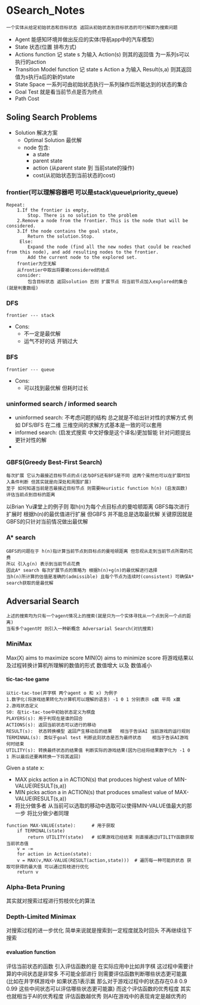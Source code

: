# 0Search_Notes
    一个实体从给定初始状态和目标状态 返回从初始状态到目标状态的可行解即为搜索问题
- Agent
    能感知环境并做出反应的实体(导航app中的汽车模型)
- State
    状态(位置 排布方式)
- Actions
    function 
    记 state s 为输入 Action(s) 则其的返回值 为一系列s可以执行的action
- Transition Model
    function
    记 state s Action a 为输入 Result(s,a) 则其返回值为s执行a后的新的state
- State Space
    一系列可由初始状态执行一系列操作后所能达到的状态的集合
- Goal Test
    就是看当前节点是否为终点
- Path Cost

## Soling Search Problems
- Solution
    解决方案
    - Optimal Solution
        最优解
    - node 包含:
        - a state
        - parent state
        - action (从parent state 到 当前state的操作)
        - cost(从初始状态到当前状态的cost)
### frontier(可以理解容器吧 可以是stack\queue\priority_queue)

```
Repeat:
    1.If the frontier is empty, 
        Stop. There is no solution to the problem
    2.Remove a node from the frontier. This is the node that will be considered.
    3.If the node contains the goal state,
        Return the solution.Stop.
     Else: 
        Expand the node (find all the new nodes that could be reached from this node), and add resulting nodes to the frontier.
        Add the current node to the explored set.
    frontier为空无解 
    从frontier中取出将要被considered的结点
    consider:
        包含目标状态 返回solution 否则 扩展节点 将当前节点加入explored的集合(就是判重数组)
```

### DFS
    frontier --- stack
- Cons:
    - 不一定是最优解
    - 运气不好的话 开销过大
### BFS
    frontier --- queue
- Cons:
    - 可以找到最优解 但耗时过长

### uninformed search / informed search
- uninformed search: 不考虑问题的结构 总之就是不给出针对性的求解方式 例如 DFS/BFS 在二维 三维空间的求解方式基本是一致的可以套用
- informed search: (启发式搜索 中文好像是这个译名)更加智能 针对问题提出更针对性的解 
- 

### GBFS(Greedy Best-First Search)
    每次扩展 它认为最接近目标节点的点(这与DFS还有BFS是不同 这两个虽然也可以在扩展时加入条件判断 但其实就是向深处和周围扩展)    
    至于 如何知道当前是否最接近目标节点 则需要Heuristic function h(n) (启发函数) 评估当前点到目标的距离
以Brian Yu课堂上的例子则 取h(n)为每个点目标点的曼哈顿距离 GBFS每次进行扩展时 根据h(n)的最优值进行扩展
但GBFS 并不能总是选取最优解 关键原因就是GBFS的只针对当前情况做出最优解

### A* search
    GBFS的问题在于 h(n)指计算当前节点到目标点的曼哈顿距离 但忽视从走到当前节点所需的花费 
    所以 引入g(n) 表示到当前节点花费
    因此A* search 每次扩展节点的策略为 根据h(n)+g(n)的最优解进行选择
    当h(n)所计算的估值是准确的(admissible) 且每个节点为连续时(consistent) 可确保A* search获取的是最优解

## Adversarial Search
    上述的搜索均为只有一个agent情况上的搜索(就是只为一个实体寻找从一个点到另一个点的距离)
    当有多个agent时 则引入一种新概念 Adversarial Search(对抗搜索)

### MiniMax
Max(X) aims to maximize score 
MIN(O) aims to minimize score
将游戏结果以及过程转换计算机所理解的数值的形式 数值增大 以及 数值减小


#### tic-tac-toe game
    以tic-tac-toe(井字棋 两个agent o 和 x) 为例子
    1.数字化(将游戏结果转化为计算机可以理解的语言) -1 0 1 分别表示 o赢 平局 x赢
    2.游戏状态定义
    S0: 在tic-tac-toe中初始状态定义为棋盘
    PLAYERS(s): 用于判现在是谁的回合
    ACTIONS(s): 返回当前状态可以进行的移动
    RESULT(s):  状态转换模型 返回产生移动后的结果   相当于告诉AI 当前游戏的运行规则
    TERMINNAL(s): 类似于goal test 判断此刻状态是否为最终状态    相当于告诉AI游戏 何时结束
    UTILITY(s): 转换最终状态的结果值 判断实际的游戏结果(因为已经将结果数字化为 -1 0 1 所以最后还要再转换一下将其返回)

Given a state x:
- MAX picks action a in ACTION(s) that produces highest value of MIN-VALUE(RESULT(s,a))
- MIN picks action a in ACTION(s)  that produces smallest value of MAX-VALUE(RESULT(s,a))
- 将比分做多者 从当前可以选取的移动中选取可以使得MIN-VALUE值最大的那一步 将比分做少者同理

```
function MAX-VALUE(state):      # 用于获取
    if TERMINAL(state)
        return UTILITY(state)   # 如果游戏已经结束 则直接通过UTILITY函数获取当前状态值
    v = -∞
    for action in Action(state):
    v = MAX(v,MAX-VALUE(RESULT(action,state)))  # 遍历每一种可能的状态 获取可获得的最大值 可以通过剪枝进行优化
    return v
```

### Alpha-Beta Pruning
其实就对搜索过程进行剪枝优化的算法

### Depth-Limited Minimax
对搜索过程的进一步优化 简单来说就是搜索到一定程度就及时回头 不再继续往下搜索

#### evaluation function
评估当前状态的函数 引入评估函数的是 在实际应用中比如井字棋 这过程中需要计算的中间状态是非常多 不可能全部进行 则需要评估函数判断哪些状态更可能赢
(比如在井字棋游戏中 如果状态1表示赢 那么对于游戏过程中的状态存在0.8 0.9 0.99 这些中间状态可以评估哪些状态更可能赢)
而这个评估函数的优秀程度 其实也就相当于AI的优秀程度
评估函数越优秀 则AI在游戏中的表现肯定是越优秀的
